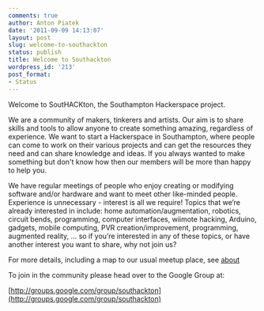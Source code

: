 ```yaml
---
comments: true
author: Anton Piatek
date: '2011-09-09 14:13:07'
layout: post
slug: welcome-to-southackton
status: publish
title: Welcome to Southackton
wordpress_id: '213'
post_format:
- Status
---
```


Welcome to SoutHACKton, the Southampton Hackerspace project. 

We are a
community of makers, tinkerers and artists. Our aim is to share skills
and tools to allow anyone to create something amazing, regardless of
experience. We want to start a Hackerspace in Southampton, where people
can come to work on their various projects and can get the resources
they need and can share knowledge and ideas. If you always wanted to
make something but don't know how then our members will be more than
happy to help you. 

We have regular meetings of people who enjoy creating
or modifying software and/or hardware and want to meet other like-minded
people. Experience is unnecessary - interest is all we require! Topics
that we’re already interested in include: home automation/augmentation,
robotics, circuit bends, programming, computer interfaces, wiimote
hacking, Arduino, gadgets, mobile computing, PVR creation/improvement,
programming, augmented reality, … so if you’re interested in any of
these topics, or have another interest you want to share, why not join
us? 

For more details, including a map to our usual meetup place, see
[about](/about) 

To join in the community please head over to the Google
Group at:

[http://groups.google.com/group/southackton](http://groups.google.com/group/southackton)
